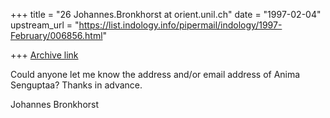 +++
title = "26 Johannes.Bronkhorst at orient.unil.ch"
date = "1997-02-04"
upstream_url = "https://list.indology.info/pipermail/indology/1997-February/006856.html"

+++
[Archive link](https://list.indology.info/pipermail/indology/1997-February/006856.html)

Could anyone let me know the address and/or email address of Anima
Senguptaa? Thanks in advance.

Johannes Bronkhorst






